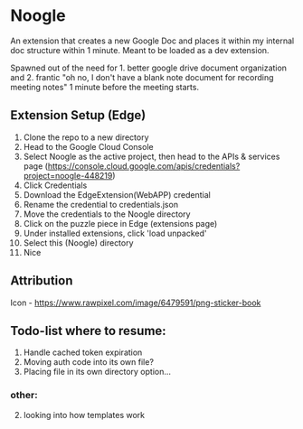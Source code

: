 # Noogle
An extension that creates a new Google Doc and places it within my internal doc structure within 1 minute. Meant to be loaded as a dev extension. 

Spawned out of the need for 1. better google drive document organization and 2. frantic "oh no, I don't have a blank note document for recording meeting notes" 1 minute before the meeting starts.


## Extension Setup (Edge)
1. Clone the repo to a new directory
2. Head to the Google Cloud Console
3. Select Noogle as the active project, then head to the APIs & services page (https://console.cloud.google.com/apis/credentials?project=noogle-448219)
4. Click Credentials
5. Download the EdgeExtension(WebAPP) credential
6. Rename the credential to credentials.json
7. Move the credentials to the Noogle directory
8. Click on the puzzle piece in Edge (extensions page)
10. Under installed extensions, click 'load unpacked'
11. Select this (Noogle) directory
12. Nice


## Attribution
Icon - https://www.rawpixel.com/image/6479591/png-sticker-book


## Todo-list where to resume:
1. Handle cached token expiration
2. Moving auth code into its own file?
3. Placing file in its own directory option...

### other:
2. looking into how templates work